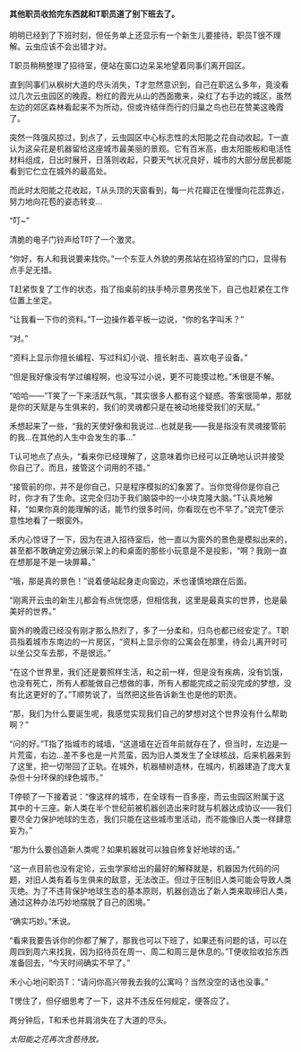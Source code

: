 #### 其他职员收拾完东西就和T职员道了别下班去了。

明明已经到了下班时刻，但任务单上还显示有一个新生儿要接待，职员T很不理解。云虫应该不会出错才对。

T职员稍稍整理了招待室，便站在窗口边呆呆地望着同事们离开园区。

直到同事们从枫树大道的尽头消失，T才忽然意识到，自己在职这么多年，竟没看过几次云虫园区的晚霞。粉红的霞光从山的西面撒来，染红了右手边的城区，虽然左边的郊区森林看起来不为所动，但或许结伴而行的归巢之鸟也已在赞美这晚霞了。

突然一阵强风掠过，到点了，云虫园区中心标志性的太阳能之花自动收起。T一直认为这朵花是机器留给这座城市最美丽的景观。它有百米高，由太阳能板和电活性材料组成，日出时展开，日落则收起，只要天气状况良好，城市的大部分居民都能看到它伫立在城外的最高处。

而此时太阳能之花收起，T从头顶的天窗看到，每一片花瓣正在慢慢向花蕊靠近，努力地向花苞的姿态转变…

“叮~”

清脆的电子门铃声给T吓了一个激灵。

“你好，有人和我说要来找你。”一个东亚人外貌的男孩站在招待室的门口，显得有点手足无措。

T赶紧恢复了工作的状态，指了指桌前的扶手椅示意男孩坐下，自己也赶紧在工作位置上坐定。

“让我看一下你的资料。”T一边操作着平板一边说，“你的名字叫禾？”

“对。”

“资料上显示你擅长编程、写过科幻小说、擅长射击、喜欢电子设备。”

“但是我好像没有学过编程啊，也没写过小说，更不可能摸过枪。”禾很是不解。

“哈哈——”T笑了一下来活跃气氛，“其实很多人都有这个疑惑。答案很简单，那就是你的天赋是与生俱来的，我们的灵魂都只是在被动地接受我们的天赋。”

禾想起来了一些，“我的天使好像和我说过…也就是我——我是指没有灵魂接管前的我…在其他的人生中会发生的事…”

T认可地点了点头，“看来你已经理解了，这意味着你已经可以正确地认识并接受你自己了。而且，接管这个词用的不错。”

“接管前的你，并不是你自己，只是程序模拟的幻象罢了。当你觉得你是你自己时，你才有了生命。这完全归功于我们脑袋中的一小块克隆大脑。”T认真地解释，“如果你真的能理解的话，能节约很多时间，你看现在也不早了。”说完T便示意性地看了一眼窗外。

禾内心惊讶了一下，因为在进入招待室后，他一直以为窗外的景色是模拟出来的，甚至都不敢确定旁边展示架上的和桌面的那些小玩意是不是投影，“啊？我刚一直在想那是不是一块屏幕。”

“哦，那是真的景色！”说着便站起身走向窗边，禾也谨慎地跟在后面。

“刚离开云虫的新生儿都会有点恍惚感，但相信我，这里是最真实的世界，也是最美好的世界。”

窗外的晚霞已经没有刚才那么热烈了，多了一分柔和，归鸟也都已经安定了。T职员指着城市东南边的一片房区，“资料上显示你的公寓会在那里，待会儿离开时可以坐公交车去那，不是很远。”

“在这个世界里，我们还是要照样生活，和之前一样，但是没有疾病，没有饥饿，也没有死亡，所有人都能做自己想做的事，所有人都能完成之前没完成的梦想，没有比这更好的了。”T顺势说了，当然把这些告诉新生也是他的职责。

“那，我们为什么要诞生呢，我感觉实现我们自己的梦想对这个世界没有什么帮助啊？”

“问的好。”T指了指城市的城墙，“这道墙在近百年前就存在了，但当时，左边是一片荒蛮，右边…差不多也是一片荒蛮，因为旧人类发生了全球核战，后来机器来到了这里，把一切带回了正轨。在城外，机器植树造林，在城内，机器建造了庞大复杂但十分环保的绿色城市。”

T停顿了一下接着说：“像这样的城市，在全球有一百多座，而云虫园区附属于这其中的十三座。新人类在半个世纪前被机器创造出来时就与机器达成协议——我们要尽全力保护地球的生态，我们只能在这些城市里活动，而不能像旧人类一样肆意妄为。”

“那为什么要创造新人类呢？如果机器就可以独自修复好地球的话。”

“这一点目前也没有定论，云虫学家给出的最好的解释就是，机器因为代码的问题，对旧人类有着与生俱来的敌意，无法改正。但过于压制旧人类可能会导致人类灭绝。为了不违背保护地球生态的基本原则，机器创造出了新人类来取缔旧人类，通过这种办法巧妙地摆脱了自己的困境。”

“确实巧妙。”禾说。

“看来我要告诉你的你都了解了，那我也可以下班了，如果还有问题的话，可以在周四到周六来找我，因为招待员在周一、周二和周三是休息的。”T便收拾收拾东西准备回去，“今天时间确实不早了。”

禾小心地问职员T：“请问你高兴带我去我的公寓吗？当然没空的话也没事。”

T愣住了，但仔细思考了一下，这并不违反任何规定，便答应了。

两分钟后，T和禾也并肩消失在了大道的尽头。

*太阳能之花再次含苞待放。*
